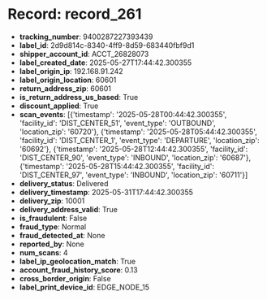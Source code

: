# Record: record_261

- **tracking_number**: 9400287227393439
- **label_id**: 2d9d814c-8340-4ff9-8d59-683440fbf9d1
- **shipper_account_id**: ACCT_26828073
- **label_created_date**: 2025-05-27T17:44:42.300355
- **label_origin_ip**: 192.168.91.242
- **label_origin_location**: 60601
- **return_address_zip**: 60601
- **is_return_address_us_based**: True
- **discount_applied**: True
- **scan_events**: [{'timestamp': '2025-05-28T00:44:42.300355', 'facility_id': 'DIST_CENTER_51', 'event_type': 'OUTBOUND', 'location_zip': '60720'}, {'timestamp': '2025-05-28T05:44:42.300355', 'facility_id': 'DIST_CENTER_1', 'event_type': 'DEPARTURE', 'location_zip': '60692'}, {'timestamp': '2025-05-28T12:44:42.300355', 'facility_id': 'DIST_CENTER_90', 'event_type': 'INBOUND', 'location_zip': '60687'}, {'timestamp': '2025-05-28T15:44:42.300355', 'facility_id': 'DIST_CENTER_97', 'event_type': 'INBOUND', 'location_zip': '60711'}]
- **delivery_status**: Delivered
- **delivery_timestamp**: 2025-05-31T17:44:42.300355
- **delivery_zip**: 10001
- **delivery_address_valid**: True
- **is_fraudulent**: False
- **fraud_type**: Normal
- **fraud_detected_at**: None
- **reported_by**: None
- **num_scans**: 4
- **label_ip_geolocation_match**: True
- **account_fraud_history_score**: 0.13
- **cross_border_origin**: False
- **label_print_device_id**: EDGE_NODE_15